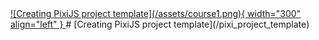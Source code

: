 <a href="pixi_project_template">
  ![Сreating PixiJS project template](/assets/course1.png){ width="300" align="left" }
</a>
# [Сreating PixiJS project template](/pixi_project_template)

